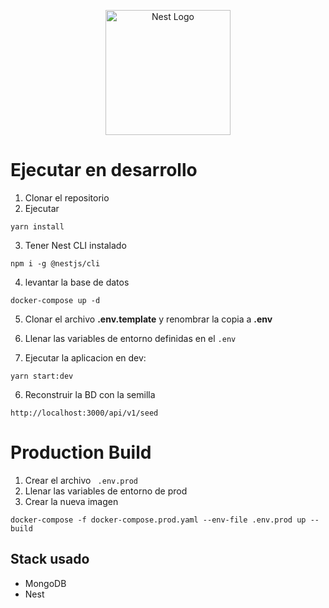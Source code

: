 <p align="center">
  <a href="http://nestjs.com/" target="blank"><img src="https://nestjs.com/img/logo-small.svg" width="200" alt="Nest Logo" /></a>
</p>

# Ejecutar en desarrollo

1. Clonar el repositorio
2. Ejecutar

```
yarn install 

```
3. Tener Nest CLI instalado 

```
npm i -g @nestjs/cli 

```

4. levantar la base de datos

```
docker-compose up -d

```

5. Clonar el archivo __.env.template__ y renombrar la copia a __.env__


6. Llenar las variables de entorno definidas en el  ``` .env ```


7. Ejecutar la aplicacion en dev:

```
yarn start:dev
```

6. Reconstruir la BD con la semilla

```
http://localhost:3000/api/v1/seed
```


# Production Build
1. Crear el archivo ``` .env.prod```
2. Llenar las variables de entorno de prod
3. Crear la nueva imagen 
```
docker-compose -f docker-compose.prod.yaml --env-file .env.prod up --build
```

## Stack usado
* MongoDB
* Nest